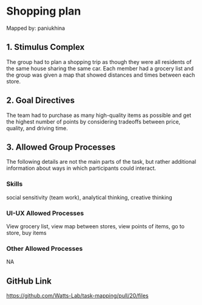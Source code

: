 # Shopping plan

Mapped by: paniukhina 

## 1. Stimulus Complex 
The group had to plan a shopping trip as though they were all residents of the same house sharing the same car. Each member had a grocery list and the group was given a map that showed distances and times between each store.

## 2. Goal Directives 
The team had to purchase as many high-quality items as possible and get the highest number of points by considering tradeoffs between price, quality, and driving time.

## 3. Allowed Group Processes 
The following details are not the main parts of the task, but rather additional information about ways in which participants could interact.

### Skills 
social sensitivity (team work), analytical thinking, creative thinking

### UI-UX Allowed Processes
View grocery list, view map between stores, view points of items, go to store, buy items

### Other Allowed Processes
NA

## GitHub Link 
https://github.com/Watts-Lab/task-mapping/pull/20/files